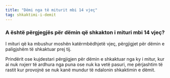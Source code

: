 ```yaml
---
title: "Dëmi nga të miturit mbi 14 vjeç"
tag: shkaktimi-i-demit
---
```


### A është përgjegjës për dëmin që shkakton i mituri mbi 14 vjeç?

I mituri që ka mbushur moshën katërmbëdhjetë vjeç, përgjigjet për dëmin e paligjshëm të shkaktuar prej tij.

Prindërit ose kujdestari përgjigjen për dëmin e shkaktuar nga ky i mitur, kur ai nuk nxjerr të ardhura nga puna ose nuk ka vetë pasuri, me përjashtim të rastit kur provojnë se nuk kanë mundur të ndalonin shkaktimin e dëmit.
